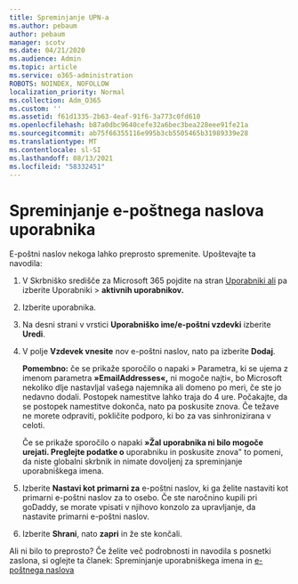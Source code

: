 ```yaml
---
title: Spreminjanje UPN-a
ms.author: pebaum
author: pebaum
manager: scotv
ms.date: 04/21/2020
ms.audience: Admin
ms.topic: article
ms.service: o365-administration
ROBOTS: NOINDEX, NOFOLLOW
localization_priority: Normal
ms.collection: Adm_O365
ms.custom: ''
ms.assetid: f61d1335-2b63-4eaf-91f6-3a773c0fd610
ms.openlocfilehash: b87a0dbc9640cefe32a6bec3bea228eee91fe21a
ms.sourcegitcommit: ab75f66355116e995b3cb5505465b31989339e28
ms.translationtype: MT
ms.contentlocale: sl-SI
ms.lasthandoff: 08/13/2021
ms.locfileid: "58332451"
---
```

# <a name="change-a-users-email-address"></a>Spreminjanje e-poštnega naslova uporabnika

E-poštni naslov nekoga lahko preprosto spremenite. Upoštevajte ta navodila:
  
1. V Skrbniško središče za Microsoft 365 pojdite na stran [Uporabniki ali](https://go.microsoft.com/fwlink/p/?linkid=834822) pa izberite Uporabniki  \> **aktivnih uporabnikov.**
    
2. Izberite uporabnika.
    
3. Na desni strani v vrstici **Uporabniško ime/e-poštni vzdevki** izberite **Uredi**.
    
4. V polje **Vzdevek vnesite** nov e-poštni naslov, nato pa izberite **Dodaj**.
    
    **Pomembno:** če se prikaže sporočilo o napaki » Parametra, ki se ujema z imenom parametra **»EmailAddresses«,** ni mogoče najti«, bo Microsoft nekoliko dlje nastavljal vašega najemnika ali domeno po meri, če ste jo nedavno dodali. Postopek namestitve lahko traja do 4 ure. Počakajte, da se postopek namestitve dokonča, nato pa poskusite znova. Če težave ne morete odpraviti, pokličite podporo, ki bo za vas sinhronizirana v celoti.
    
    Če se prikaže sporočilo o napaki **»Žal uporabnika ni bilo mogoče urejati. Preglejte podatke o** uporabniku in poskusite znova" to pomeni, da niste globalni skrbnik in nimate dovoljenj za spreminjanje uporabniškega imena.
    
5. Izberite **Nastavi kot primarni za** e-poštni naslov, ki ga želite nastaviti kot primarni e-poštni naslov za to osebo. Če ste naročnino kupili pri goDaddy, se morate vpisati v njihovo konzolo za upravljanje, da nastavite primarni e-poštni naslov. 
    
6. Izberite **Shrani**, nato **zapri** in že ste končali.
    
Ali ni bilo to preprosto? Če želite več podrobnosti in navodila s posnetki zaslona, si oglejte ta članek: Spreminjanje uporabniškega imena in [e-poštnega naslova](https://docs.microsoft.com/microsoft-365/admin/add-users/change-a-user-name-and-email-address)
  

